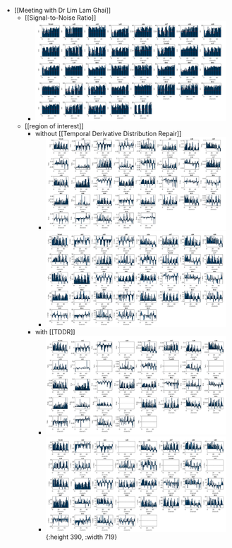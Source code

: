 - [[Meeting with Dr Lim Lam Ghai]]
	- [[Signal-to-Noise Ratio]]
		- ![image.png](../assets/image_1720551441415_0.png)
	- [[region of interest]]
		- without [[Temporal Derivative Distribution Repair]]
			- ![image.png](../assets/image_1720640130153_0.png)
			- ![image.png](../assets/image_1720551684863_0.png)
		- with [[TDDR]]
			- ![image.png](../assets/image_1720639675616_0.png)
			- ![image.png](../assets/image_1720551086809_0.png){:height 390, :width 719}